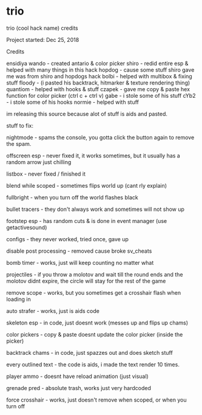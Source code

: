 # trio

 trio (cool hack name) credits										

 Project started: Dec 25, 2018									     

 Credits

 ensidiya
 wando    - created antario & color picker
 shiro    - redid entire esp & helped with many things in this hack
 hopdog   - cause some stuff shiro gave me was from shiro and hopdogs hack
 bolbi    - helped with multibox & fixing stuff
 floody   - (i pasted his backtrack, hitmarker & texture rendering thing)
 quantiom - helped with hooks & stuff
 czapek   - gave me copy & paste hex function for color picker (ctrl c + ctrl v)
 gabe     - i stole some of his stuff
 cYb2     - i stole some of his hooks
 normie   - helped with stuff



 im releasing this source because alot of stuff is aids and pasted.



 stuff to fix:

 nightmode - spams the console, you gotta click the button again to remove
 the spam.
 
 offscreen esp - never fixed it, it works sometimes, but it usually has a
 random arrow just chilling

 listbox - never fixed / finished it

 blend while scoped - sometimes flips world up (cant rly explain)

 fullbright - when you turn off the world flashes black

 bullet tracers - they don't always work and sometimes will not show up

 footstep esp - has random cuts & is done in event manager (use getactivesound)

 configs - they never worked, tried once, gave up

 disable post processing - removed cause broke sv_cheats

 bomb timer - works, just will keep counting no matter what

 projectiles - if you throw a molotov and wait till the round ends and the
 molotov didnt expire, the circle will stay for the rest of the game

 remove scope - works, but you sometimes get a crosshair flash when loading in

 auto strafer - works, just is aids code

 skeleton esp - in code, just doesnt work (messes up and flips up chams)

 color pickers - copy & paste doesnt update the color picker (inside the picker)

 backtrack chams - in code, just spazzes out and does sketch stuff

 every outlined text - the code is aids, i made the text render 10 times.

 player ammo - doesnt have reload animation (just visual)

 grenade pred - absolute trash, works just very hardcoded

 force crosshair - works, just doesn't remove when scoped, or when you turn off

